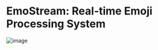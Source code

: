 # EmoStream: Real-time Emoji Processing System

![image](https://github.com/user-attachments/assets/1d731357-83e1-443a-b3d6-e5bf6f1cf27c)

